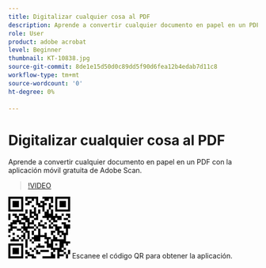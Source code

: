 ```yaml
---
title: Digitalizar cualquier cosa al PDF
description: Aprende a convertir cualquier documento en papel en un PDF con la aplicación móvil gratuita de Adobe Scan
role: User
product: adobe acrobat
level: Beginner
thumbnail: KT-10838.jpg
source-git-commit: 8de1e15d50d0c89dd5f90d6fea12b4edab7d11c8
workflow-type: tm+mt
source-wordcount: '0'
ht-degree: 0%

---
```


# Digitalizar cualquier cosa al PDF

Aprende a convertir cualquier documento en papel en un PDF con la aplicación móvil gratuita de Adobe Scan.

>[!VIDEO](https://video.tv.adobe.com/v/3409254?hidetitle=true)

![código QR](../assets/Scanqrcode.jpg)      Escanee el código QR para obtener la aplicación.